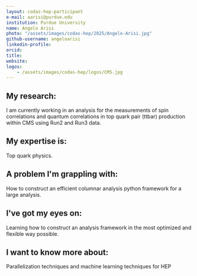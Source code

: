 ```yaml
---
layout: codas-hep-participant
e-mail: aarisi@purdue.edu
institution: Purdue University
name: Angelo Arisi
photo: "/assets/images/codas-hep/2025/Angelo-Arisi.jpg"
github-username: angeloarisi
linkedin-profile:
orcid:
title:
website:
logos:
    - /assets/images/codas-hep/logos/CMS.jpg
---
```

## My research:
I am currently working in an analysis for the measurements of spin correlations and quantum correlations in top quark pair (ttbar) production within CMS using Run2 and Run3 data.

## My expertise is:
Top quark physics.

## A problem I'm grappling with:
How to construct an efficient columnar analysis python framework for a large analysis.

## I've got my eyes on:
Learning how to construct an analysis framework in the most optimized and flexible way possible.

## I want to know more about:
Parallelization techniques and machine learning techniques for HEP
